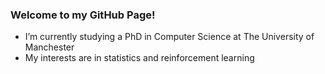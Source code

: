 ### Welcome to my GitHub Page!

- I’m currently studying a PhD in Computer Science at The University of Manchester
- My interests are in statistics and reinforcement learning

